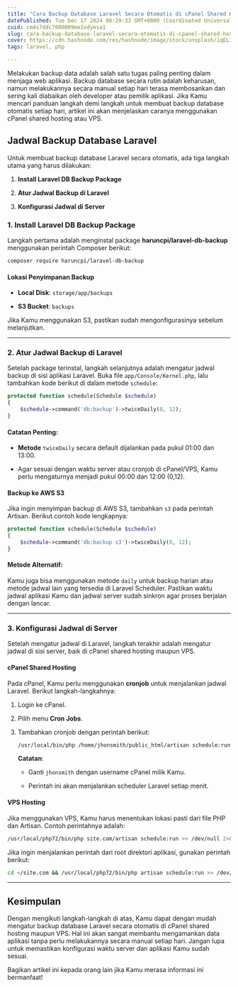 ```yaml
---
title: "Cara Backup Database Laravel Secara Otomatis di cPanel Shared Hosting dan VPS"
datePublished: Tue Dec 17 2024 08:29:33 GMT+0000 (Coordinated Universal Time)
cuid: cm4s7ddc7000009me1xdyesa1
slug: cara-backup-database-laravel-secara-otomatis-di-cpanel-shared-hosting-dan-vps
cover: https://cdn.hashnode.com/res/hashnode/image/stock/unsplash/iqELIpzpARI/upload/82d6a3f92beac1b7f1b3f42653524735.jpeg
tags: laravel, php

---
```


Melakukan backup data adalah salah satu tugas paling penting dalam menjaga web aplikasi. Backup database secara rutin adalah keharusan, namun melakukannya secara manual setiap hari terasa membosankan dan sering kali diabaikan oleh developer atau pemilik aplikasi. Jika Kamu mencari panduan langkah demi langkah untuk membuat backup database otomatis setiap hari, artikel ini akan menjelaskan caranya menggunakan cPanel shared hosting atau VPS.

## Jadwal Backup Database Laravel

Untuk membuat backup database Laravel secara otomatis, ada tiga langkah utama yang harus dilakukan:

1. **Install Laravel DB Backup Package**
    
2. **Atur Jadwal Backup di Laravel**
    
3. **Konfigurasi Jadwal di Server**
    

### 1\. Install Laravel DB Backup Package

Langkah pertama adalah menginstal package **haruncpi/laravel-db-backup** menggunakan perintah Composer berikut:

```bash
composer require haruncpi/laravel-db-backup
```

#### Lokasi Penyimpanan Backup

* **Local Disk**: `storage/app/backups`
    
* **S3 Bucket**: `backups`
    

Jika Kamu menggunakan S3, pastikan sudah mengonfigurasinya sebelum melanjutkan.

---

### 2\. Atur Jadwal Backup di Laravel

Setelah package terinstal, langkah selanjutnya adalah mengatur jadwal backup di sisi aplikasi Laravel. Buka file `app/Console/Kernel.php`, lalu tambahkan kode berikut di dalam metode `schedule`:

```php
protected function schedule(Schedule $schedule)
{
    $schedule->command('db:backup')->twiceDaily(0, 12);
}
```

#### Catatan Penting:

* **Metode** `twiceDaily` secara default dijalankan pada pukul 01:00 dan 13:00.
    
* Agar sesuai dengan waktu server atau cronjob di cPanel/VPS, Kamu perlu mengaturnya menjadi pukul 00:00 dan 12:00 (0,12).
    

#### Backup ke AWS S3

Jika ingin menyimpan backup di AWS S3, tambahkan `s3` pada perintah Artisan. Berikut contoh kode lengkapnya:

```php
protected function schedule(Schedule $schedule)
{
    $schedule->command('db:backup s3')->twiceDaily(0, 12);
}
```

#### Metode Alternatif:

Kamu juga bisa menggunakan metode `daily` untuk backup harian atau metode jadwal lain yang tersedia di Laravel Scheduler. Pastikan waktu jadwal aplikasi Kamu dan jadwal server sudah sinkron agar proses berjalan dengan lancar.

---

### 3\. Konfigurasi Jadwal di Server

Setelah mengatur jadwal di Laravel, langkah terakhir adalah mengatur jadwal di sisi server, baik di cPanel shared hosting maupun VPS.

#### **cPanel Shared Hosting**

Pada cPanel, Kamu perlu menggunakan **cronjob** untuk menjalankan jadwal Laravel. Berikut langkah-langkahnya:

1. Login ke cPanel.
    
2. Pilih menu **Cron Jobs**.
    
3. Tambahkan cronjob dengan perintah berikut:
    
    ```bash
    /usr/local/bin/php /home/jhonsmith/public_html/artisan schedule:run >> /dev/null 2>&1
    ```
    
    **Catatan**:
    
    * Ganti `jhonsmith` dengan username cPanel milik Kamu.
        
    * Perintah ini akan menjalankan scheduler Laravel setiap menit.
        

#### **VPS Hosting**

Jika menggunakan VPS, Kamu harus menentukan lokasi pasti dari file PHP dan Artisan. Contoh perintahnya adalah:

```bash
/usr/local/php72/bin/php site.com/artisan schedule:run >> /dev/null 2>&1
```

Jika ingin menjalankan perintah dari root direktori aplikasi, gunakan perintah berikut:

```bash
cd ~/site.com && /usr/local/php72/bin/php artisan schedule:run >> /dev/null 2>&1
```

---

## Kesimpulan

Dengan mengikuti langkah-langkah di atas, Kamu dapat dengan mudah mengatur backup database Laravel secara otomatis di cPanel shared hosting maupun VPS. Hal ini akan sangat membantu mengamankan data aplikasi tanpa perlu melakukannya secara manual setiap hari. Jangan lupa untuk memastikan konfigurasi waktu server dan aplikasi Kamu sudah sesuai.

Bagikan artikel ini kepada orang lain jika Kamu merasa informasi ini bermanfaat!
